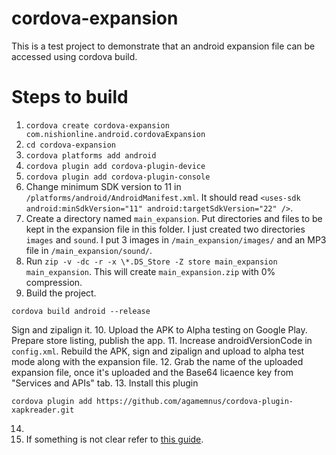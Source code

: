cordova-expansion
====================

This is a test project to demonstrate that an android expansion file can be accessed using cordova build.

# Steps to build
1. `cordova create cordova-expansion com.nishionline.android.cordovaExpansion`
2. `cd cordova-expansion`
3. `cordova platforms add android`
4. `cordova plugin add cordova-plugin-device`
5. `cordova plugin add cordova-plugin-console`
6. Change minimum SDK version to 11 in `/platforms/android/AndroidManifest.xml`. It should read 
`<uses-sdk android:minSdkVersion="11" android:targetSdkVersion="22" />`.
7. Create a directory named `main_expansion`. Put directories and files to be kept in the expansion file in this folder.
I just created two directories `images` and `sound`. I put 3 images in `/main_expansion/images/` 
and an MP3 file in `/main_expansion/sound/`.
8. Run `zip -v -dc -r -x \*.DS_Store -Z store main_expansion main_expansion`. This will create `main_expansion.zip` 
with 0% compression.
9. Build the project.
```
cordova build android --release
```
Sign and zipalign it.
10. Upload the APK to Alpha testing on Google Play. Prepare store listing, publish the app.
11. Increase androidVersionCode in `config.xml`. Rebuild the APK, sign and zipalign and upload to alpha test mode along with the expansion file.
12. Grab the name of the uploaded expansion file, once it's uploaded and the Base64 licaence key from "Services and APIs" tab.
13. Install this plugin
```
cordova plugin add https://github.com/agamemnus/cordova-plugin-xapkreader.git
```
14. 
20. If something is not clear refer to [this guide](https://iphonedevlog.wordpress.com/2014/12/12/adding-an-android-apk-expansion-file-to-a-cordova-project/).


